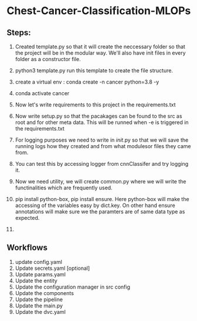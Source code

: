 # Chest-Cancer-Classification-MLOPs

## Steps:

1. Created template.py so that it will create the neccessary folder so that the project will be in the modular way. We'll also have init files in every folder as a constructor file.

2. python3 template.py run this template to create the file structure.

3. create a virtual env : conda create -n cancer python=3.8 -y

4. conda activate cancer

5. Now let's write requirements to this project in the requirements.txt

6. Now write setup.py so that the pacakages can be found to the src as root and for other meta data. This will be runned when -e is triggered in the requirements.txt

7. For logging purposes we need to write in _init_.py so that we will save the running logs how they created and from what modulesor files they came from.

8. You can test this by accessing logger from cnnClassifer and try logging it.

9. Now we need utility, we will create common.py where we will write the functinalities which are frequently used.

10. pip install python-box, pip install ensure. Here python-box will make the accessing of the variables easy by dict.key. On other hand ensure annotations will make sure we the paramters are of same data type as expected.

11. 

## Workflows

1. update config.yaml
2. Update secrets.yaml [optional]
3. Update params.yaml
4. Update the entity
5. Update the configuration manager in src config
6. Update the components
7. Update the pipeline
8. Update the main.py
9. Update the dvc.yaml

